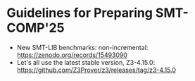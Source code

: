 # Guidelines for Preparing SMT-COMP'25

* New SMT-LIB benchmarks: non-incremental: https://zenodo.org/records/15493090
* Let's all use the latest stable version, Z3-4.15.0: https://github.com/Z3Prover/z3/releases/tag/z3-4.15.0